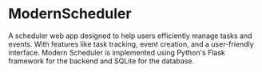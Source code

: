 # ModernScheduler
A scheduler web app designed to help users efficiently manage tasks and events. With features like task tracking, event creation, and a user-friendly interface. Modern Scheduler is implemented using Python's Flask framework for the backend and SQLite for the database.
